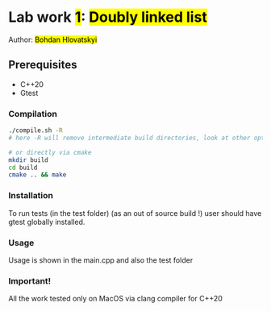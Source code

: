 # Lab work <mark>1</mark>: <mark>Doubly linked list</mark>
Author: <mark>Bohdan Hlovatskyi</mark><br>
## Prerequisites
- C++20
- Gtest
### Compilation

```sh
./compile.sh -R 
# here -R will remove intermediate build directories, look at other options in the script

# or directly via cmake
mkdir build
cd build
cmake .. && make
```
### Installation
To run tests (in the test folder) (as an out of source build !) user should have gtest globally installed.

### Usage
Usage is shown in the main.cpp and also the test folder

### Important!
All the work tested only on MacOS via clang compiler for C++20


